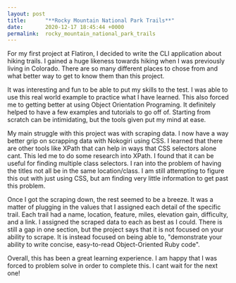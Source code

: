 ```yaml
---
layout: post
title:      "**Rocky Mountain National Park Trails**"
date:       2020-12-17 18:45:44 +0000
permalink:  rocky_mountain_national_park_trails
---
```



For my first project at Flatiron, I decided to write the CLI application about hiking trails. I gained a huge likeness towards hiking when I was previously living in Colorado. There are so many different places to chose from and what better way to get to know them than this project. 


It was interesting and fun to be able to put my skills to the test. I was able to use this real world example to practice what I have learned. This also forced me to getting better at using Object Orientation Programing. It definitely helped to have a few examples and tutorials to go off of. Starting from scratch can be intimidating, but the tools given put my mind at ease.

My main struggle with this project was with scraping data. I now have a way better grip on scrapping data with Nokogiri using CSS. I learned that there are other tools like XPath that can help in ways that CSS selectors alone cant. This led me to do some research into XPath. I found that it can be useful for finding multiple class selectors. I ran into the problem of having the titles not all be in the same location/class. I am still attempting to figure this out with just using CSS, but am finding very little information to get past this problem. 

Once I got the scraping down, the rest seemed to be a breeze. It was a matter of plugging in the values that I assigned each detail of the specific trail. Each trail had a name, location, feature, miles, elevation gain, difficulty, and a link. I assigned the scraped data to each as best as I could. There is still a gap in one section, but the project says that it is not focused on your ability to scrape. It is instead focused on being able to, "demonstrate your ability to write concise, easy-to-read Object-Oriented Ruby code". 

Overall, this has been a great learning experience. I am happy that I was forced to problem solve in order to complete this. I cant wait for the next one!
